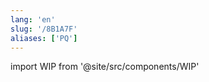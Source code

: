 ```yaml
---
lang: 'en'
slug: '/8B1A7F'
aliases: ['PQ']
---
```


import WIP from '@site/src/components/WIP'

<WIP />
